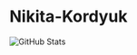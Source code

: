 # Nikita-Kordyuk

![GitHub Stats](https://github-readme-stats.vercel.app/api?username=nikitakordyuk&theme=radical)
